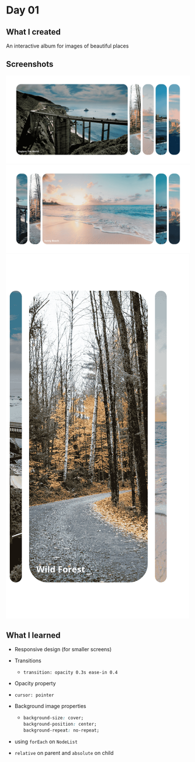 # Day 01

## What I created

An interactive album for images of beautiful places

## Screenshots

![](./screenshots/full1.png)
![](./screenshots/full2.png)
![](./screenshots/small1.png)

## What I learned

- Responsive design (for smaller screens)
- Transitions
  - `transition: opacity 0.3s ease-in 0.4`
- Opacity property
- `cursor: pointer`
- Background image properties

  - ```css
    background-size: cover;
    background-position: center;
    background-repeat: no-repeat;
    ```

- using `forEach` on `NodeList`
- `relative` on parent and `absolute` on child
